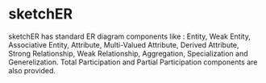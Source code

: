 # sketchER
sketchER has standard ER diagram components like : Entity, Weak Entity, Associative Entity, Attribute, Multi-Valued Attribute, Derived Attribute, Strong Relationship, Weak Relationship, Aggregation, Specialization and Generelization. Total Participation and Partial Participation components are also provided.

